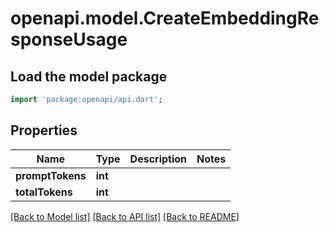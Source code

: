 # openapi.model.CreateEmbeddingResponseUsage

## Load the model package
```dart
import 'package:openapi/api.dart';
```

## Properties
Name | Type | Description | Notes
------------ | ------------- | ------------- | -------------
**promptTokens** | **int** |  | 
**totalTokens** | **int** |  | 

[[Back to Model list]](../README.md#documentation-for-models) [[Back to API list]](../README.md#documentation-for-api-endpoints) [[Back to README]](../README.md)


